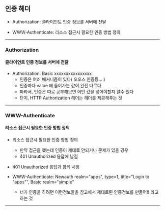 ## 인증 헤더

- Authorization: 클라이언트 인증 정보를 서버에 전달


- WWW-Authenticate: 리소스 접근시 필요한 인증 방법 정의

---

### Authorization
#### 클라이언트 인증 정보를 서버에 전달

- Authorization: Basic xxxxxxxxxxxxxxxx
  - 인증은 여러 매커니즘이 있다( 오오스 인증등... )
  - 인증마다 value 에 들어가는 값이 완전 다르다
  - 따라서, 인증은 따로 공부해보면 어떤 값을 넣어야할지 알수 있다
  - 단지, HTTP Authorization 헤더는 헤더를 제공해주는 것

---

### WWW-Authenticate
#### 리소스 접근시 필요한 인증 방법 정의

- 리소스 접근시 필요한 인증 방법 정의
    - 만약 접근을 했는데 인증이 제대로 안되거나 문제가 있을 경우 
    - 401 Unauthorized 응답에 남김

- 401 Unauthorized 응답과 함께 사용


- WWW-Authenticate: Newauth realm="apps", type=1, title="Login to \"apps\"", Basic realm="simple"
  - 너가 인증을 하려면 이런정보들을 참고해서 제대로된 인증정보를 만들어!! 라고 하는 것
---